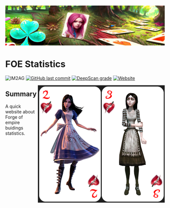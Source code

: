 ![icon](./src/assets/Splash.png)

# FOE Statistics

![IM2AG](https://img.shields.io/badge/IM2AG-Seal%20of%20Quality-blue)
[![GitHub last commit](https://img.shields.io/github/last-commit/fx73/foe-stats)](https://github.com/Fx73/foe-stats)
[![DeepScan grade](https://deepscan.io/api/teams/17167/projects/24743/branches/764344/badge/grade.svg)](https://deepscan.io/dashboard#view=project&tid=17167&pid=24743&bid=764344)
[![Website](https://img.shields.io/website?down_message=down&up_message=foe-stats.web.app&url=https%3A%2F%2Ffoe-stats.web.app)](http://foe-stats.web.app)

[<img src="./src/assets/ScreenShot1.png" alt="icon" align="right">](#)

## Summary

A quick website about Forge of empire buidings statistics.
